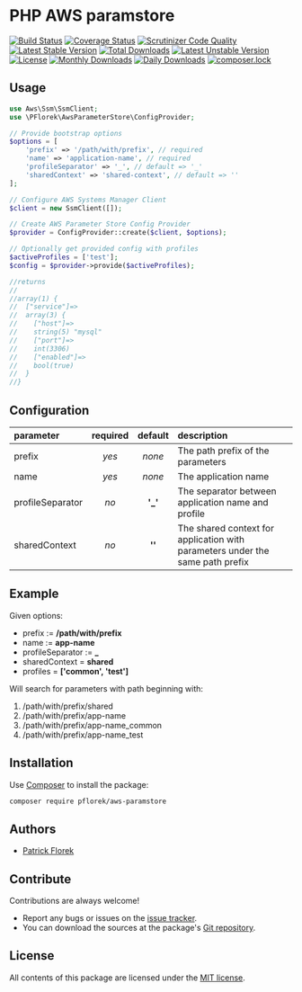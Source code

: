 # PHP AWS paramstore

[![Build Status](https://travis-ci.org/pflorek/php-aws-paramstore.svg?branch=master)](https://travis-ci.org/pflorek/php-aws-paramstore)
[![Coverage Status](https://coveralls.io/repos/github/pflorek/php-aws-paramstore/badge.svg?branch=master)](https://coveralls.io/github/pflorek/php-aws-paramstore?branch=master)
[![Scrutinizer Code Quality](https://scrutinizer-ci.com/g/pflorek/php-aws-paramstore/badges/quality-score.png?b=master)](https://scrutinizer-ci.com/g/pflorek/php-aws-paramstore/?branch=master)
[![Latest Stable Version](https://poser.pugx.org/pflorek/aws-paramstore/v/stable)](https://packagist.org/packages/pflorek/aws-paramstore)
[![Total Downloads](https://poser.pugx.org/pflorek/aws-paramstore/downloads)](https://packagist.org/packages/pflorek/aws-paramstore)
[![Latest Unstable Version](https://poser.pugx.org/pflorek/aws-paramstore/v/unstable)](https://packagist.org/packages/pflorek/aws-paramstore)
[![License](https://poser.pugx.org/pflorek/aws-paramstore/license)](https://packagist.org/packages/pflorek/aws-paramstore)
[![Monthly Downloads](https://poser.pugx.org/pflorek/aws-paramstore/d/monthly)](https://packagist.org/packages/pflorek/aws-paramstore)
[![Daily Downloads](https://poser.pugx.org/pflorek/aws-paramstore/d/daily)](https://packagist.org/packages/pflorek/aws-paramstore)
[![composer.lock](https://poser.pugx.org/pflorek/aws-paramstore/composerlock)](https://packagist.org/packages/pflorek/aws-paramstore)


## Usage

```PHP
use Aws\Ssm\SsmClient;
use \PFlorek\AwsParameterStore\ConfigProvider;

// Provide bootstrap options
$options = [
    'prefix' => '/path/with/prefix', // required
    'name' => 'application-name', // required
    'profileSeparator' => '_', // default => '_'
    'sharedContext' => 'shared-context', // default => ''
];

// Configure AWS Systems Manager Client
$client = new SsmClient([]);

// Create AWS Parameter Store Config Provider
$provider = ConfigProvider::create($client, $options);

// Optionally get provided config with profiles
$activeProfiles = ['test'];
$config = $provider->provide($activeProfiles);

//returns
//
//array(1) {
//  ["service"]=>
//  array(3) {
//    ["host"]=>
//    string(5) "mysql"
//    ["port"]=>
//    int(3306)
//    ["enabled"]=>
//    bool(true)
//  }
//}
```

## Configuration

| parameter | required | default | description |
| :--- | :---: | :---: | :--- |
| prefix | _yes_ | _none_ | The path prefix of the parameters |
| name | _yes_ | _none_ | The application name |
| profileSeparator | _no_ | **'_'** | The separator between application name and profile |
| sharedContext | _no_ | **''** | The shared context for application with parameters under the same path prefix |

## Example

Given options:

- prefix := **/path/with/prefix**
- name := **app-name**
- profileSeparator := **_**
- sharedContext = **shared**
- profiles = **['common', 'test']**

Will search for parameters with path beginning with:

1. /path/with/prefix/shared
1. /path/with/prefix/app-name
1. /path/with/prefix/app-name_common
1. /path/with/prefix/app-name_test

## Installation

Use [Composer] to install the package:

```bash
composer require pflorek/aws-paramstore
```

## Authors

* [Patrick Florek]

## Contribute

Contributions are always welcome!

* Report any bugs or issues on the [issue tracker].
* You can download the sources at the package's [Git repository].

## License

All contents of this package are licensed under the [MIT license].

[Composer]: https://getcomposer.org
[Git repository]: https://github.com/pflorek/php-aws-paramstore
[issue tracker]: https://github.com/pflorek/php-aws-paramstore/issues
[MIT license]: LICENSE
[Patrick Florek]: https://github.com/pflorek
